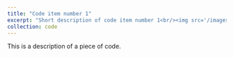 ```yaml
---
title: "Code item number 1"
excerpt: "Short description of code item number 1<br/><img src='/images/500x300.png'>"
collection: code
---
```


This is a description of a piece of code.
